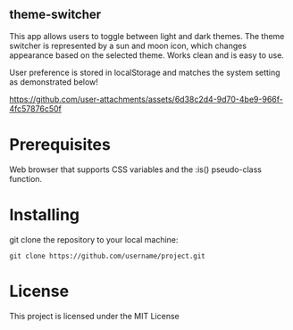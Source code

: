 ## theme-switcher

This app allows users to toggle between light and dark themes. The theme switcher is represented by a sun and moon icon, which changes appearance based on the selected theme. Works clean and is easy to use.

User preference is stored in localStorage and matches the system setting as demonstrated below! 



https://github.com/user-attachments/assets/6d38c2d4-9d70-4be9-966f-4fc57876c50f



# Prerequisites
Web browser that supports CSS variables and the :is() pseudo-class function.

# Installing

git clone the repository to your local machine:

```
git clone https://github.com/username/project.git
```

# License
This project is licensed under the MIT License
